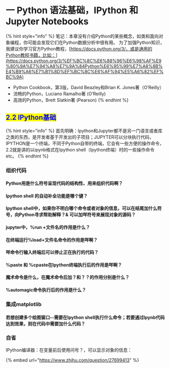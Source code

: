 # 一 Python 语法基础，IPython 和 Jupyter Notebooks



{% hint style="info" %}
笔记：本章没有介绍Python的某些概念，如类和面向对象编程，你可能会发现它们在Python数据分析中很有用。 为了加强Python知识，我建议你学习官方Python教程，[https://docs.python.org/3/，或是通用的Python教程书籍，比如：](https://docs.python.org/3/%EF%BC%8C%E6%88%96%E6%98%AF%E9%80%9A%E7%94%A8%E7%9A%84Python%E6%95%99%E7%A8%8B%E4%B9%A6%E7%B1%8D%EF%BC%8C%E6%AF%94%E5%A6%82%EF%BC%9A)

* Python Cookbook，第3版，David Beazley和Brian K. Jones著（O’Reilly）
* 流畅的Python，Luciano Ramalho著 (O’Reilly)
* 高效的Python，Brett Slatkin著 (Pearson)
{% endhint %}

## <mark style="color:blue;">2.2 IPython基础</mark> <a href="#22ipython-ji-chu" id="22ipython-ji-chu"></a>

{% hint style="info" %}
首先明确：Ipython和Jupyter都不是另一门语言或者库之类的东西，是开发者基于开发出的子项目；JUPYTER可以分块执行代码，IPYTHON是一个终端，不同于Python自带的终端，它会有一些方便的操作命令，2.2就是讲的以ipynb格式在Ipython shell（Ipython终端）时的一些操作命令etc。
{% endhint %}

### 组织代码

#### Python用是什么符号呈现代码的结构性、用来组织代码啊？

#### Ipython shell 的自动补全功能是哪个键？

#### Ipython shell中，如果你不明白哪个命令或者对象的信息，可以在结尾加什么符号，向Python寻求帮助解释？& 可以加咩符号来展现对象的源码？

#### jupyter中，%run +文件名的作用是什么？

#### 在终端运行%load+文件名命令的作用是咩啊？

#### 咩命令行输入终端后可以停止正在执行的代码？

#### %paste 和 %cpaste在Ipython终端执行后的作用是咩啊？

#### 魔术命令是什么，在魔术命令后加？和？？的作用分别是什么？

#### %automagic命令执行后的作用是什么？

### 集成matplotlib

#### 若想创建多个绘图窗口--需要在Ipython shell执行什么命令；若要通过Ipynb代码达到效果，则在代码中需要加什么代码？

### 自省 <a href="#zi-sheng" id="zi-sheng"></a>

IPython编译器：在变量前后使用问号？，可以显示对象的信息：

{% embed url="https://www.zhihu.com/question/27699413" %}

##

